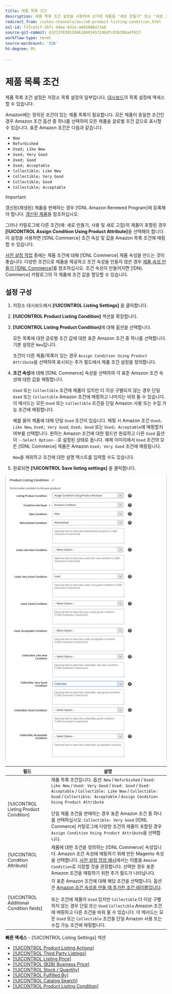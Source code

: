 ```yaml
---
title: 제품 목록 조건
description: 제품 목록 조건 설정을 사용하여 상거래 제품을 "새로 만들기" 또는 "새로 고침"과 같은 Amazon 제품 조건에 매핑합니다.
redirect_from: /sales-channels/asc/ob-product-listing-condition.html
exl-id: f37ce3cf-7bfc-4dee-931e-a603008a71b8
source-git-commit: 632157839130461869345724bdfc03b306a4f613
workflow-type: tm+mt
source-wordcount: '526'
ht-degree: 0%

---
```


# 제품 목록 조건

제품 목록 조건 설정은 저장소 목록 설정의 일부입니다. [대시보드](./amazon-store-dashboard.md)의 목록 설정에 액세스할 수 있습니다.

Amazon에는 정의된 조건이 있는 제품 목록이 필요합니다. 모든 제품이 동일한 조건인 경우 Amazon 조건 옵션 중 하나를 선택하여 모든 제품을 글로벌 조건 값으로 표시할 수 있습니다. 표준 Amazon 조건은 다음과 같습니다.

- `New`
- `Refurbished`
- `Used; Like New`
- `Used; Very Good`
- `Used; Good`
- `Used; Acceptable`
- `Collectible; Like New`
- `Collectible; Very Good`
- `Collectible; Good`
- `Collectible; Acceptable`

>[!IMPORTANT]
>
>갱신된(재생된) 제품을 판매하는 경우 [!DNL Amazon Renewed Program]에 등록해야 합니다. [갱신된 제품](./renewed-products.md)을 참조하십시오.

그러나 카탈로그에 다른 조건(예: 새로 만들기, 사용 및 새로 고침)의 제품이 포함된 경우 **[!UICONTROL Assign Condition Using Product Attribute]**&#x200B;을 선택해야 합니다. 이 설정을 사용하면 [!DNL Commerce] 조건 속성 및 값을 Amazon 목록 조건에 매핑할 수 있습니다.

[사전 설정 작업](./amazon-pre-setup-tasks.md) 중에는 제품 조건에 대해 [!DNL Commerce] 제품 속성을 만드는 것이 좋습니다. 다양한 조건으로 제품을 제공하고 조건 속성을 만들지 않은 경우 [제품 속성 만들기 [!DNL Commerce]](./ob-creating-magento-attributes.md)를 참조하십시오. 조건 속성이 만들어지면 [!DNL Commerce] 카탈로그의 각 제품에 조건 값을 할당할 수 있습니다.

## 설정 구성

1. 저장소 대시보드에서 **[!UICONTROL Listing Settings]** 을 클릭합니다.

1. **[!UICONTROL Product Listing Condition]** 섹션을 확장합니다.

1. **[!UICONTROL Listing Product Condition]**&#x200B;에 대해 옵션을 선택합니다.

   모든 목록에 대한 글로벌 조건 값에 대한 표준 Amazon 조건 중 하나를 선택합니다. 기본 설정은 `New`입니다.

   조건이 다른 제품/목록이 있는 경우 `Assign Condition Using Product Attribute`을 선택하여 표시되는 추가 필드에서 제품 조건 설정을 정의합니다.

1. **조건 속성**&#x200B;에 대해 [!DNL Commerce] 속성을 선택하여 각 표준 Amazon 조건 속성에 대한 값을 매핑합니다.

   `Used` 또는 `Collectible` 조건에 제품이 있지만 더 이상 구별되지 않는 경우 단일 `Used` 또는 `Collectible` Amazon 조건에 매핑하고 나머지는 비워 둘 수 있습니다. 이 메서드는 모든 `Used` 또는 `Collectible` 조건을 단일 Amazon 사용 또는 수집 가능 조건에 매핑합니다.

   예를 들어 제품에 대해 단일 `Used` 조건이 있습니다. 매핑 시 Amazon 조건 `Used; Like New`, `Used; Very Good`, `Used; Good` 또는 `Used; Acceptable`에 매핑할지 여부를 선택합니다. 원하는 Amazon 조건에 대한 필드만 완료하고 다른 `Used` 옵션이 `--Select Option--`로 설정된 상태로 둡니다. 예제 이미지에서 `Used` 조건의 모든 [!DNL Commerce] 제품은 Amazon `Used; Very Good` 조건에 매핑됩니다.

   `New`을 제외하고 조건에 대한 설명 텍스트를 입력할 수도 있습니다.

1. 완료되면 **[!UICONTROL Save listing settings]** 을 클릭합니다.

![제품 목록 조건](assets/amazon-product-listing-condition.png)

| 필드 | 설명 |
|---|---|
| [!UICONTROL Listing Product Condition] | 제품 목록 조건입니다. 옵션: `New` / `Refurbished` / `Used: Like New` / `Used: Very Good` / `Used: Good` / `Used: Acceptable` / `Collectible: Like New` / `Collectible: Good` / `Collectible: Acceptable` / `Assign Condition Using Product Attribute`<br><br>단일 제품 조건을 판매하는 경우 표준 Amazon 조건 중 하나를 선택하십시오. `Collectible: Very Good` [!DNL Commerce] 카탈로그에 다양한 조건의 제품이 포함된 경우 `Assign Condition Using Product Attribute`을 선택합니다. |
| [!UICONTROL Condition Attribute] | 제품에 대한 조건을 정의하는 [!DNL Commerce] 속성입니다. Amazon 조건 속성에 매핑하기 위해 만든 Magento 속성을 선택합니다. [사전 설정 작업 예시](./ob-creating-magento-attributes.md)에서는 이름을 `Amazon Condition`로 지정할 것을 권장합니다. 선택한 경우 표준 Amazon 조건을 매핑하기 위한 추가 필드가 나타납니다. |
| [!UICONTROL Additional Condition fields] | 각 표준 Amazon 조건에 대해 해당 조건을 선택합니다. 옵션은 [Amazon 조건 속성을 만들 때 추가한 조건 레이블입니다](./ob-creating-magento-attributes.md).<br><br>또는 조건에 제품이  `Used` 있지만  `Collectible` 더 이상 구별하지 않는 경우 단일 또는  `Used`   `Collectible` Amazon 조건에 매핑하고 다른 조건을 비워 둘 수 있습니다. 이 메서드는 모든 `Used` 또는 `Collectible` 조건을 단일 Amazon 사용 또는 수집 가능 조건에 매핑합니다. |

**빠른 액세스**  -  [!UICONTROL Listing Settings] 섹션

- [[!UICONTROL Product Listing Actions]](./product-listing-actions.md)
- [[!UICONTROL Third Party Listings]](./third-party-listing-settings.md)
- [[!UICONTROL Listing Price]](./listing-price.md)
- [[!UICONTROL (B2B) Business Price]](./business-pricing.md)
- [[!UICONTROL Stock / Quantity]](./stock-quantity.md)
- [[!UICONTROL Fulfilled By]](./fulfilled-by.md)
- [[!UICONTROL Catalog Search]](./catalog-search.md)
- [[!UICONTROL Product Listing Condition]](./product-listing-condition.md)

